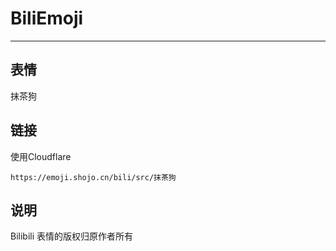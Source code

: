 # BiliEmoji
---
## 表情
抹茶狗
## 链接
使用Cloudflare
```
https://emoji.shojo.cn/bili/src/抹茶狗
```
## 说明
Bilibili 表情的版权归原作者所有
